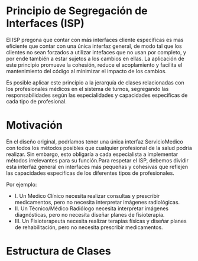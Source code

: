 # Principio de Segregación de Interfaces (ISP) 
El ISP pregona que contar con más interfaces cliente específicas es mas eficiente que contar con una única interfaz general, de modo tal que los clientes no sean forzados a utilizar intefaces que no usan por completo, y por ende también a estar sujetos a los cambios en ellas. La aplicación de este principio promueve la cohesión, reduce el acoplamiento y facilita el mantenimiento del código al minimizar el impacto de los cambios.

Es posible aplicar este principio a la jerarquía de clases relacionadas con los profesionales médicos en el sistema de turnos, segregando las responsabilidades según las especialidades y capacidades específicas de cada tipo de profesional.
 
# Motivación 

En el diseño original, podríamos tener una única interfaz ServicioMedico con todos los métodos posibles que cualquier profesional de la salud podría realizar. Sin embargo, esto obligaría a cada especialista a implementar métodos irrelevantes para su función.Para respetar el ISP, debemos dividir esta interfaz general en interfaces más pequeñas y cohesivas que reflejen las capacidades específicas de los diferentes tipos de profesionales.

Por ejemplo:
 + I. Un Medico Clínico necesita realizar consultas y prescribir medicamentos, pero no necesita interpretar imágenes radiológicas.
+ II. Un Técnico/Médico Radiólogo necesita interpretar imágenes diagnósticas, pero no necesita diseñar planes de fisioterapia.
+ III. Un Fisioterapeuta necesita realizar terapias físicas y diseñar planes de rehabilitación, pero no necesita prescribir medicamentos.
  
# Estructura de Clases 
